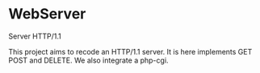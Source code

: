 # WebServer
Server HTTP/1.1

This project aims to recode an HTTP/1.1 server. It is here implements GET POST and DELETE. We also integrate a php-cgi.
